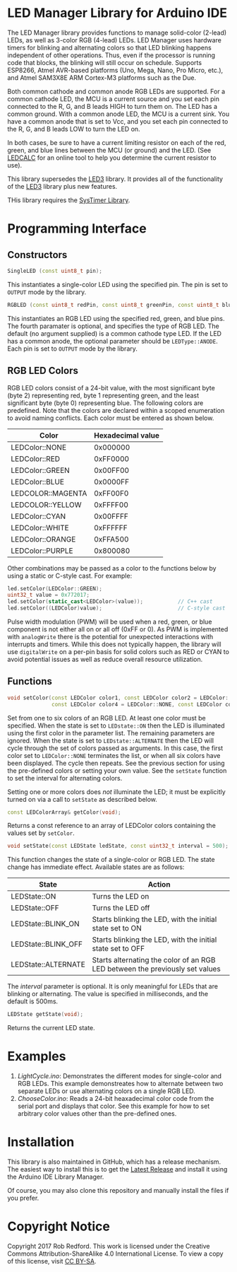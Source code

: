 # LED Manager Library for Arduino IDE
The LED Manager library provides functions to manage solid-color (2-lead) LEDs, as well as 3-color RGB (4-lead) LEDs.
LED Manager uses hardware timers for blinking and alternating colors so that LED blinking happens independent of other operations.
Thus, even if the processor is running code that blocks, the blinking will still occur on schedule. 
Supports ESP8266, Atmel AVR-based platforms (Uno, Mega, Nano, Pro Micro, etc.), and Atmel SAM3X8E ARM Cortex-M3 platforms such as the Due.
  
Both common cathode and common anode RGB LEDs are supported.
For a common cathode LED, the MCU is a current source and you set each pin connected to the R, G, and B leads HIGH to turn them on.
The LED has a common ground.
With a common anode LED, the MCU is a current sink.
You have a common anode that is set to Vcc, and you set each pin connected to the R, G, and B leads LOW to turn the LED on.

In both cases, be sure to have a current limiting resistor on each of the red, green, and blue lines between the MCU (or ground) and the LED.
(See [LEDCALC] for an online tool to help you determine the current resistor to use).

This library supersedes the [LED3] library.
It provides all of the functionality of the [LED3] library plus new features.

THis library requires the [SysTimer Library].

# Programming Interface
## Constructors
```C++
SingleLED (const uint8_t pin);
```

This instantiates a single-color LED using the specified pin.
The pin is set to ```OUTPUT``` mode by the library.

```C++
RGBLED (const uint8_t redPin, const uint8_t greenPin, const uint8_t bluePin, LEDType ledType = LEDType::CATHODE);
```

This instantiates an RGB LED using the specified red, green, and blue pins.
The fourth paramater is optional, and specifies the type of RGB LED.
The default (no argument supplied) is a common cathode type LED.
If the LED has a common anode, the optional parameter should be ```LEDType::ANODE```.
Each pin is set to ```OUTPUT``` mode by the library.

## RGB LED Colors
RGB LED colors consist of a 24-bit value,
with the most significant byte (byte 2) representing red, byte 1 representing green, and the least significant byte (byte 0) representing blue.
The following colors are predefined.
Note that the colors are declared within a scoped enumeration to avoid naming conflicts.
Each color must be entered as shown below.

|Color|Hexadecimal value|
|---|---|
|LEDColor::NONE|0x000000|
|LEDColor::RED|0xFF0000|
|LEDColor::GREEN|0x00FF00|
|LEDColor::BLUE|0x0000FF|
|LEDCOLOR::MAGENTA|0xFF00F0|
|LEDCOLOR::YELLOW|0xFFFF00|
|LEDColor::CYAN|0x00FFFF|
|LEDColor::WHITE|0xFFFFFF|
|LEDColor::ORANGE|0xFFA500|
|LEDColor::PURPLE|0x800080|

Other combinations may be passed as a color to the functions below by using a static or C-style cast.
For example:
```C++
led.setColor(LEDColor::GREEN);
uint32_t value = 0x772017;
led.setColor(static_cast<LEDColor>(value));           // C++ cast
led.setColor((LEDColor)value);                        // C-style cast
```

Pulse width modulation (PWM) will be used when a red, green, or blue component is not either all on or all off (0xFF or 0).
As PWM is implemented with ```analogWrite``` there is the potential for unexpected interactions with interrupts and timers.
While this does not typically happen, the library will use ```digitalWrite``` on a per-pin basis for solid colors
such as RED or CYAN to avoid potential issues as well as reduce overall resource utilization.

## Functions

```C++
void setColor(const LEDColor color1, const LEDColor color2 = LEDColor::NONE,  const LEDColor color3 = LEDColor::NONE,
              const LEDColor color4 = LEDColor::NONE, const LEDColor color5 = LEDColor::NONE, const LEDColor color6 = LEDColor::NONE);
```

Set from one to six colors of an RGB LED.
At least one color must be specified.
When the state is set to ```LEDstate::ON``` then the LED is illuminated using the first color in the parameter list.
The remaining parameters are ignored.
When the state is set to ```LEDstate::ALTERNATE``` then the LED will cycle through the set of colors passed as arguments.
In this case, the first color set to ```LEDColor::NONE``` terminates the list, or when all six colors have been displayed.
The cycle then repeats.
See the previous section for using the pre-defined colors or setting your own value.
See the ```setState``` function to set the interval for alternating colors.

Setting one or more colors does _not_ illuminate the LED;
it must be explicitly turned on via a call to ```setState``` as described below.

```C++
const LEDColorArray& getColor(void);
```

Returns a const reference to an array of LEDColor colors containing the values set by ```setColor```.

```C++
void setState(const LEDState ledState, const uint32_t interval = 500);
```

This function changes the state of a single-color or RGB LED.
The state change has immediate effect.
Available states are as follows:

|State|Action|
|---|---|
|LEDState::ON|Turns the LED on|
|LEDState::OFF|Turns the LED off|
|LEDState::BLINK_ON|Starts blinking the LED, with the initial state set to ON|
|LEDState::BLINK_OFF|Starts blinking the LED, with the initial state set to OFF|
|LEDState::ALTERNATE|Starts alternating the color of an RGB LED between the previously set values|

The _interval_ parameter is optional.
It is only meaningful for LEDs that are blinking or alternating.
The value is specified in milliseconds, and the default is 500ms.

```C++
LEDState getState(void);
```

Returns the current LED state.

# Examples
1. _LightCycle.ino_: Demonstrates the different modes for single-color and RGB LEDs.
This example demonstreates how to alternate between two separate LEDs or use alternating colors on a single RGB LED.
2. _ChooseColor.ino_: Reads a 24-bit heaxadecimal color code from the serial port and displays that color.
See this example for how to set arbitrary color values other than the pre-defined ones.

# Installation

This library is also maintained in GitHub, which has a release mechanism.
The easiest way to install this is to get the [Latest Release] and install it using the Arduino IDE Library Manager.

Of course, you may also clone this repository and manually install the files if you prefer.

# Copyright Notice

Copyright 2017 Rob Redford.
This work is licensed under the Creative Commons Attribution-ShareAlike 4.0 International License.
To view a copy of this license, visit [CC BY-SA].

[SysTimer Library]: https://github.com/Rom3oDelta7/SysTimer
[Latest Release]: https://github.com/Rom3oDelta7/LEDManager/releases/latest
[LEDCALC]: http://ledcalc.com/
[LED3]: https://github.com/Rom3oDelta7/LED3
[CC BY-SA]: https://creativecommons.org/licenses/by-sa/4.0